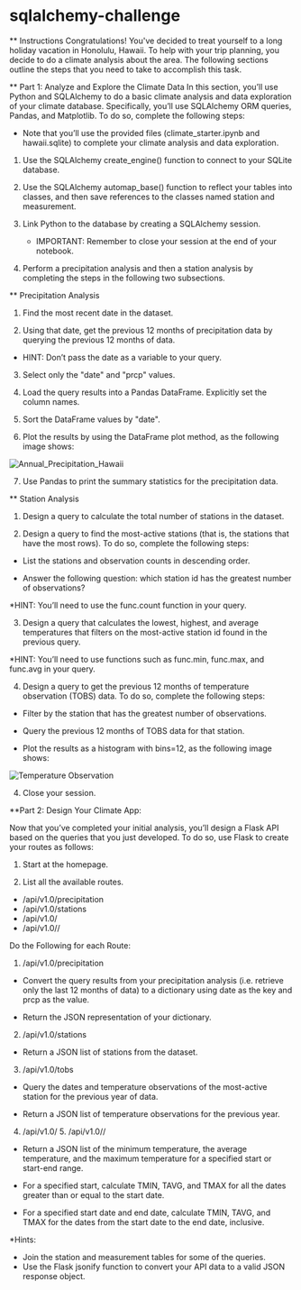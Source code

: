 # sqlalchemy-challenge
 
** Instructions
Congratulations! You've decided to treat yourself to a long holiday vacation in Honolulu, Hawaii. To help with your trip planning, you decide to do a climate analysis about the area. The following sections outline the steps that you need to take to accomplish this task.

** Part 1: Analyze and Explore the Climate Data
In this section, you’ll use Python and SQLAlchemy to do a basic climate analysis and data exploration of your climate database. Specifically, you’ll use SQLAlchemy ORM queries, Pandas, and Matplotlib. To do so, complete the following steps:

* Note that you’ll use the provided files (climate_starter.ipynb and hawaii.sqlite) to complete your climate analysis and data exploration.

1.	Use the SQLAlchemy create_engine() function to connect to your SQLite database.

2.	Use the SQLAlchemy automap_base() function to reflect your tables into classes, and then save references to the classes named station and measurement.

3.	Link Python to the database by creating a SQLAlchemy session.

	* IMPORTANT:	Remember to close your session at the end of your notebook.

4.	Perform a precipitation analysis and then a station analysis by completing the steps in the following two subsections.

** Precipitation Analysis

1.	Find the most recent date in the dataset.

2.	Using that date, get the previous 12 months of precipitation data by querying the previous 12 months of data.

* HINT: Don’t pass the date as a variable to your query.

3.	Select only the "date" and "prcp" values.

4.	Load the query results into a Pandas DataFrame. Explicitly set the column names.

5.	Sort the DataFrame values by "date".

6.	Plot the results by using the DataFrame plot method, as the following image shows:

![Annual_Precipitation_Hawaii](https://github.com/DalyaLami/sqlalchemy-challenge/assets/140478479/e6b00ea3-b231-4ef5-a721-8623e5478fb6)


7.	Use Pandas to print the summary statistics for the precipitation data.

** Station Analysis

1.	Design a query to calculate the total number of stations in the dataset.

2.	Design a query to find the most-active stations (that is, the stations that have the most rows). To do so, complete the following steps:

- List the stations and observation counts in descending order.
  
- Answer the following question: which station id has the greatest number of observations?
  
*HINT: You’ll need to use the func.count function in your query.

3.	Design a query that calculates the lowest, highest, and average temperatures that filters on the most-active station id found in the previous query.

*HINT: You’ll need to use functions such as func.min, func.max, and func.avg in your query.

4. Design a query to get the previous 12 months of temperature observation (TOBS) data. To do so, complete the following steps:

-	Filter by the station that has the greatest number of observations.

-	Query the previous 12 months of TOBS data for that station.

-	Plot the results as a histogram with bins=12, as the following image shows:
  
![Temperature Observation](https://github.com/DalyaLami/sqlalchemy-challenge/assets/140478479/73ae3e86-f1f9-4f35-87e7-4dbb125a2a8b)

4.	Close your session.


**Part 2: Design Your Climate App:

Now that you’ve completed your initial analysis, you’ll design a Flask API based on the queries that you just developed. To do so, use Flask to create your routes as follows:


1. Start at the homepage.

2. List all the available routes.
- /api/v1.0/precipitation
- /api/v1.0/stations
- /api/v1.0/<start>
- /api/v1.0/<start>/<end>

Do the Following for each Route:

1. /api/v1.0/precipitation

- Convert the query results from your precipitation analysis (i.e. retrieve only the last 12 months of data) to a dictionary using date as the key and prcp as the value.

- Return the JSON representation of your dictionary.

2. /api/v1.0/stations

- Return a JSON list of stations from the dataset.
  
3. /api/v1.0/tobs

- Query the dates and temperature observations of the most-active station for the previous year of data.

- Return a JSON list of temperature observations for the previous year.

4. /api/v1.0/<start> 5. /api/v1.0/<start>/<end>

- Return a JSON list of the minimum temperature, the average temperature, and the maximum temperature for a specified start or start-end range.

- For a specified start, calculate TMIN, TAVG, and TMAX for all the dates greater than or equal to the start date.

- For a specified start date and end date, calculate TMIN, TAVG, and TMAX for the dates from the start date to the end date, inclusive.

*Hints:
- Join the station and measurement tables for some of the queries.
- Use the Flask jsonify function to convert your API data to a valid JSON response object.

